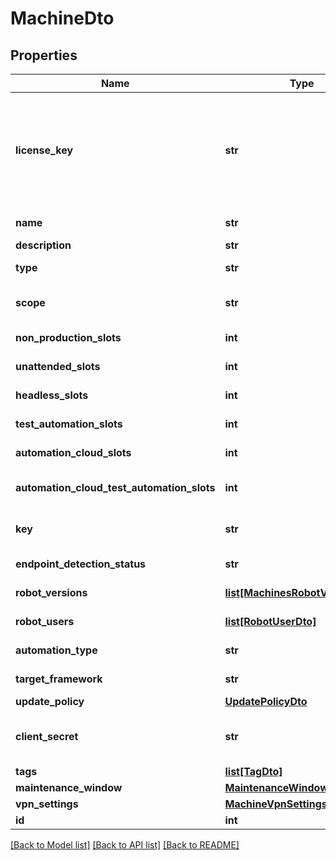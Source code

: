 # MachineDto

## Properties
Name | Type | Description | Notes
------------ | ------------- | ------------- | -------------
**license_key** | **str** | The key is automatically generated from the server for the Robot machine.  &lt;para /&gt;For the robot to work, the same key must exist on both the robot and Orchestrator.  &lt;para /&gt;All robots on a machine must have the same license key in order to register correctly. | [optional] 
**name** | **str** | The name of the Machine a Robot is hosted on. | 
**description** | **str** |  | [optional] 
**type** | **str** | The type of the Machine (Standard / Template). | [optional] 
**scope** | **str** | The scope of the Machine (Default / Shared / PW / Cloud / Serverless). | [optional] 
**non_production_slots** | **int** | Number of NonProduction slots to be reserved at runtime | [optional] 
**unattended_slots** | **int** | Number of Unattended slots to be reserved at runtime | [optional] 
**headless_slots** | **int** | Number of Headless slots to be reserved at runtime | [optional] 
**test_automation_slots** | **int** | Number of TestAutomation slots to be reserved at runtime | [optional] 
**automation_cloud_slots** | **int** | Number of AutomationCloud slots to be reserved at runtime | [optional] 
**automation_cloud_test_automation_slots** | **int** | Number of AutomationCloudTestAutomation slots to be reserved at runtime | [optional] 
**key** | **str** | An immutable unique identifier that is preserved during tenant migration | [optional] 
**endpoint_detection_status** | **str** | The EDR protection status of the connected hosts. | [optional] 
**robot_versions** | [**list[MachinesRobotVersionDto]**](MachinesRobotVersionDto.md) | The versions of the Robots hosted on the Machine. | [optional] 
**robot_users** | [**list[RobotUserDto]**](RobotUserDto.md) | Robots assigned to template machine. | [optional] 
**automation_type** | **str** | The automation type the machine supports. | [optional] 
**target_framework** | **str** | The target frameworks the machine supports. | [optional] 
**update_policy** | [**UpdatePolicyDto**](UpdatePolicyDto.md) |  | [optional] 
**client_secret** | **str** | Client secret generated by Identity Server  Use in combination with LicenseKey (ClientId) to connect robot | [optional] 
**tags** | [**list[TagDto]**](TagDto.md) |  | [optional] 
**maintenance_window** | [**MaintenanceWindowDto**](MaintenanceWindowDto.md) |  | [optional] 
**vpn_settings** | [**MachineVpnSettingsDto**](MachineVpnSettingsDto.md) |  | [optional] 
**id** | **int** |  | [optional] 

[[Back to Model list]](../README.md#documentation-for-models) [[Back to API list]](../README.md#documentation-for-api-endpoints) [[Back to README]](../README.md)


